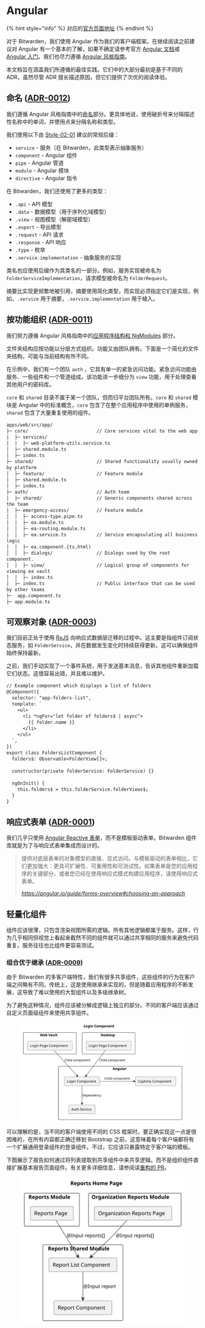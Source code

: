# Angular

{% hint style="info" %}
对应的[官方页面地址](https://contributing.bitwarden.com/architecture/clients/presentation/angular)
{% endhint %}

对于 Bitwarden，我们使用 Angular 作为我们的客户端框架。在继续阅读之前建议对 Angular 有一个基本的了解，如果不确定请参考官方 [Angular 文档](https://angular.io/docs)或 [Angular 入门](https://angular.io/start)。我们也尽力遵循 [Angular 风格指南](https://angular.io/guide/styleguide)。

本文档旨在涵盖我们所遵循的最佳实践。它们中的大部分最初是基于不同的 ADR，虽然尽管 ADR 擅长描述原因，但它们提供了次优的阅读体验。

## 命名 ([ADR-0012](../adr/0012-angular-filename-convention.md)) <a href="#naming-adr-0012" id="naming-adr-0012"></a>

我们遵循 Angular 风格指南中的[命名](https://angular.io/guide/styleguide#naming)部分。更具体地说，使用破折号来分隔描述性名称中的单词，并使用点来分隔名称和类型。

我们使用以下由 [Style-02-01](https://angular.io/guide/styleguide#general-naming-guidelines) 建议的常规后缀：

* `service` - 服务（在 Bitwarden，此类型表示抽象服务）
* `component` - Angular 组件
* `pipe` - Angular 管道
* `module` - Angular 模块
* `directive` - Angular 指令

在 Bitwarden，我们还使用了更多的类型：

* `.api` - API 模型
* `.data` - 数据模型（用于序列化域模型）
* `.view` - 视图模型（解密域模型）
* `.export` - 导出模型
* `.request` - API 请求
* `.response` - API 响应
* `.type` - 枚举
* `.service.implementation` - 抽象服务的实现

类名也应使用后缀作为其类名的一部分。例如，服务实现被命名为 `FolderServiceImplementation`，请求模型被命名为 `FolderRequest`。

摘要比实现更频繁地被引用，摘要使用简化类型，而实现必须指定它们是实现，例如，`.service` 用于摘要，`.service.implementation` 用于植入。

## 按功能组织 ([ADR-0011](https://contributing.bitwarden.com/architecture/adr/angular-folder-structure)) <a href="#organize-by-feature-adr-0011" id="organize-by-feature-adr-0011"></a>

我们努力遵循 Angular 风格指南中的[应用程序结构和 NgModules](https://angular.io/guide/styleguide#application-structure-and-ngmodules) 部分。

文件夹结构应按功能以分层方式组织。功能又由团队拥有。下面是一个简化的文件夹结构，可能与当前结构有所不同。

在示例中，我们有一个团队 `auth` ，它具有单一的紧急访问功能。紧急访问功能由服务、一些组件和一个管道组成。该功能进一步细分为 `view` 功能，用于处理查看其他用户的密码库。

`core` 和 `shared` 目录不属于某一个团队，但而归平台团队所有。`core` 和 `shared` 模块是 Angular 中的标准概念，`core` 包含了在整个应用程序中使用的单例服务，`shared` 包含了大量重复使用的组件。

```
apps/web/src/app/
├─ core/                         // Core services vital to the web app
|  ├─ services/
|  |  ├─ web-platform-utils.service.ts
│  ├─ shared.module.ts
│  ├─ index.ts
├─ shared/                       // Shared functionality usually owned by platform
│  ├─ feature/                   // Feature module
│  ├─ shared.module.ts
│  ├─ index.ts
├─ auth/                         // Auth team
│  ├─ shared/                    // Generic components shared across the team
│  ├─ emergency-access/          // Feature module
│  │  ├─ access-type.pipe.ts
│  │  ├─ ea.module.ts
│  │  ├─ ea-routing.module.ts
│  │  ├─ ea.service.ts           // Service encapsulating all business logic
│  │  ├─ ea.component.{ts,html)
│  │  ├─ dialogs/                // Dialogs used by the root component.
│  │  ├─ view/                   // Logical group of components for viewing ea vault
│  │  ├─ index.ts
│  ├─ index.ts                   // Public interface that can be used by other teams
├─  app.component.ts
├─ app.module.ts
```

## 可观察对象 ([ADR-0003](../adr/0003-adopt-observable-data-services-for-angular.md)) <a href="#observables-adr-0003" id="observables-adr-0003"></a>

我们目前正处于使用 [RxJS](https://angular.io/guide/rx-library) 向响应式数据层迁移的过程中。这主要是指组件订阅状态服务，如 `FolderService`，并在数据发生变化时持续获得更新。这可以确保组件始终保持最新。

之前，我们手动实现了一个事件系统，用于发送基本消息，告诉其他组件重新加载它们状态。这很容易出错，并且难以维护。

```
// Example component which displays a list of folders
@Component({
  selector: "app-folders-list",
  template: `
    <ul>
      <li *ngFor="let folder of folders$ | async">
        {{ folder.name }}
      </li>
    </ul>
  `,
})
export class FoldersListComponent {
  folders$: Observable<FolderView[]>;

  constructor(private folderService: FolderService) {}

  ngOnInit() {
    this.folders$ = this.folderService.folderViews$;
  }
}
```

## 响应式表单 ([ADR-0001](../adr/reactive-forms.md)) <a href="#reactive-forms-adr-0001" id="reactive-forms-adr-0001"></a>

我们几乎只使用 [Angular Reactive 表单](https://angular.io/guide/reactive-forms)，而不是模板驱动表单。Bitwarden 组件库就是为了与响应式表单集成而设计的。

> 提供对底层表单的对象模型的直接、显式访问。与模板驱动的表单相比，它们更加强大：更具可扩展性、可重用性和可测试性。如果表单是您的应用程序的关键部分，或者您已经在使用响应式模式构建应用程序，请使用响应式表单。
>
> _https://angular.io/guide/forms-overview#choosing-an-approach_

## 轻量化组件 <a href="#thin-components" id="thin-components"></a>

组件应该很薄，只包含渲染视图所需的逻辑。所有其他逻辑都属于服务。这样，行为几乎相同但视觉上看起来截然不同的组件就可以通过共享相同的服务来避免代码重复。服务往往也比组件更容易测试。

### 组合优于继承 ([ADR-0009](../adr/0009-composition-over-inheritance.md)) <a href="#composition-over-inheritance-adr-0009" id="composition-over-inheritance-adr-0009"></a>

由于 Bitwarden 的多客户端特性，我们有很多共享组件，这些组件的行为在客户端之间略有不同。传统上，这是使用继承来实现的，但是随着应用程序的不断发展，这导致了难以使用的大型组件以及多级继承树。

为了避免这种情况，组件应该被分解成逻辑上独立的部分。不同的客户端应该通过自定义页面级组件来使用共享组件。

<div align="left">

<figure><img src="../../.gitbook/assets/Login-Component.svg" alt=""><figcaption></figcaption></figure>

</div>

可以理解的是，当不同的客户端使用不同的 CSS 框架时，要正确实现这一点是很困难的，在所有内容都正确迁移到 Bootstrap 之前，这意味着每个客户端都将有一个扩展通用登录组件的登录组件。不过，它应该只暴露特定于客户端的模板。

下图展示了报告如何通过将列表提取到共享组件中来共享逻辑。而不是组织组件直接扩展基本报告页面组件。有关更多详细信息，请参阅读[重构的 PR](https://github.com/bitwarden/clients/pull/3204)。

<div align="left">

<figure><img src="../../.gitbook/assets/Reports-Home-Page.svg" alt=""><figcaption></figcaption></figure>

</div>
